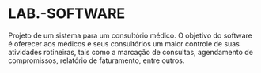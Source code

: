 # LAB.-SOFTWARE
Projeto de um sistema para um consultório médico. O objetivo do software é oferecer aos médicos e seus consultórios um maior controle de suas atividades rotineiras, tais como a marcação de  consultas, agendamento de compromissos, relatório de faturamento, entre outros.
